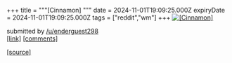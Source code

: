 +++
title = """[Cinnamon] <insert aesthetically pleasing title here>"""
date = 2024-11-01T19:09:25.000Z
expiryDate = 2024-11-01T19:09:25.000Z
tags = ["reddit","wm"]
+++
[![[Cinnamon] <insert aesthetically pleasing title here>](https://b.thumbs.redditmedia.com/XQ0GGqk8SlEbftPx-t0NYNsLILi3KlFp5xTZlLNbpqw.jpg "[Cinnamon] <insert aesthetically pleasing title here>")](https://www.reddit.com/r/unixporn/comments/1ghd9v9/cinnamon_insert_aesthetically_pleasing_title_here/)

submitted by [/u/enderguest298](https://www.reddit.com/user/enderguest298)  
[\[link\]](https://www.reddit.com/gallery/1ghd9v9) [\[comments\]](https://www.reddit.com/r/unixporn/comments/1ghd9v9/cinnamon_insert_aesthetically_pleasing_title_here/)

[[source]](https://www.reddit.com/r/unixporn/comments/1ghd9v9/cinnamon_insert_aesthetically_pleasing_title_here/)
